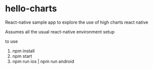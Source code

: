 # hello-charts

React-native sample app to explore the use of high charts react native

Assumes all the usual react-native environment setup

to use
1. npm install
1. npm start
1. npm run ios | npm run android